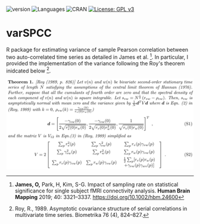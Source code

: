 <!-- badges: start -->  
![version](https://badgen.net/badge/version/0.1/green)
![Languages](https://badgen.net/badge/Script/R/green)
![CRAN](https://badgen.net/badge/CRAN/Notpublished/red)
[![License: GPL v3](https://img.shields.io/badge/License-GPLv3-blue.svg)](https://www.gnu.org/licenses/gpl-3.0)
<!-- badges: end -->


# varSPCC
R package for estimating variance of sample Pearson correlation between two auto-correlated time series as detailed in James et al. [^1]. In particular, I provided the implementation of the variance following the Roy's theorem inidcated below [^2].

![Theorem](figs/RoyTheorem.png)

[^1]: **James, O,** Park, H, Kim, S-G. Impact of sampling rate on statistical significance for single subject fMRI connectivity analysis. **Human Brain Mapping**  2019; 40: 3321–3337. https://doi.org/10.1002/hbm.24600
[^2]:  Roy, R., 1989. Asymptotic covariance structure of serial correlations in multivariate time series.
Biometrika 76 (4), 824–827.

